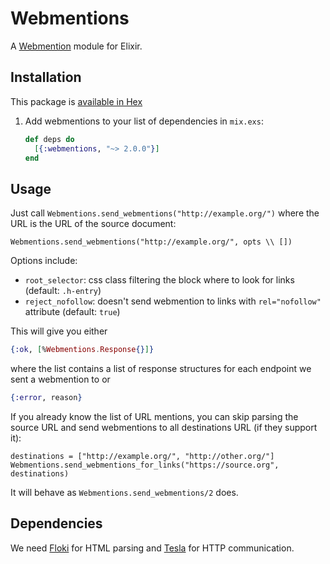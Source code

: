 # Webmentions

A [Webmention](https://indiewebcamp.com/Webmention) module for Elixir.

## Installation

This package is [available in Hex](https://hex.pm/packages/webmentions)

1. Add webmentions to your list of dependencies in `mix.exs`:

   ```elixir
   def deps do
     [{:webmentions, "~> 2.0.0"}]
   end
   ```

## Usage

Just call `Webmentions.send_webmentions("http://example.org/")` where
the URL is the URL of the source document:
    
    Webmentions.send_webmentions("http://example.org/", opts \\ [])

Options include:
  * `root_selector`: css class filtering the block where to look for links (default: `.h-entry`)
  * `reject_nofollow`: doesn't send webmention to links with `rel="nofollow"` attribute (default: `true`)

This will give you either

```elixir
{:ok, [%Webmentions.Response{}]}
```

where the list contains a list of response structures for each endpoint we sent a webmention to or

```elixir
{:error, reason}
```

If you already know the list of URL mentions, you can skip parsing the
source URL and send webmentions to all destinations URL (if they support it):

    destinations = ["http://example.org/", "http://other.org/"]
    Webmentions.send_webmentions_for_links("https://source.org", destinations)

It will behave as `Webmentions.send_webmentions/2` does.

## Dependencies

We need [Floki](https://github.com/philss/floki) for HTML parsing and
[Tesla](https://github.com/teamon/tesla) for HTTP communication.
